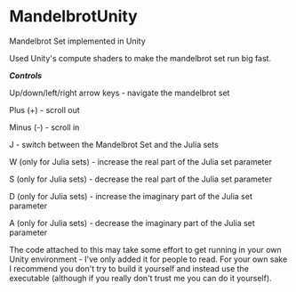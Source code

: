 # MandelbrotUnity
Mandelbrot Set implemented in Unity

Used Unity's compute shaders to make the mandelbrot set run big fast.

***Controls***

Up/down/left/right arrow keys - navigate the mandelbrot set

Plus (+) - scroll out 

Minus (-) - scroll in

J - switch between the Mandelbrot Set and the Julia sets

W (only for Julia sets) - increase the real part of the Julia set parameter

S (only for Julia sets) - decrease the real part of the Julia set parameter

D (only for Julia sets) - increase the imaginary part of the Julia set parameter

A (only for Julia sets) - decrease the imaginary part of the Julia set parameter


The code attached to this may take some effort to get running in your own Unity environment - I've only added it for people to read.
For your own sake I recommend you don't try to build it yourself and instead use the executable (although if you really don't trust me you can do it yourself).
